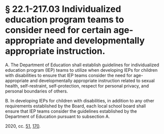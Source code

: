 # § 22.1-217.03 Individualized education program teams to consider need for certain age-appropriate and developmentally appropriate instruction.

<p>A. The Department of Education shall establish guidelines for individualized education program (IEP) teams to utilize when developing IEPs for children with disabilities to ensure that IEP teams consider the need for age-appropriate and developmentally appropriate instruction related to sexual health, self-restraint, self-protection, respect for personal privacy, and personal boundaries of others.</p><p>B. In developing IEPs for children with disabilities, in addition to any other requirements established by the Board, each local school board shall ensure that IEP teams consider the guidelines established by the Department of Education pursuant to subsection A.</p><p>2020, cc. <a href='http://lis.virginia.gov/cgi-bin/legp604.exe?201+ful+CHAP0051'>51</a>, <a href='http://lis.virginia.gov/cgi-bin/legp604.exe?201+ful+CHAP0170'>170</a>.</p>